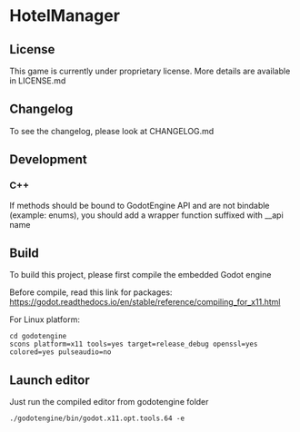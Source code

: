 # HotelManager

## License

This game is currently under proprietary license. More details are available
in LICENSE.md

## Changelog

To see the changelog, please look at CHANGELOG.md

## Development

### C++

If methods should be bound to GodotEngine API and are not bindable (example: enums),
you should add a wrapper function suffixed with \_\_api name

## Build

To build this project, please first compile the embedded Godot engine

Before compile, read this link for packages:
https://godot.readthedocs.io/en/stable/reference/compiling_for_x11.html

For Linux platform:

```
cd godotengine
scons platform=x11 tools=yes target=release_debug openssl=yes colored=yes pulseaudio=no
```

## Launch editor

Just run the compiled editor from godotengine folder

```
./godotengine/bin/godot.x11.opt.tools.64 -e
```

